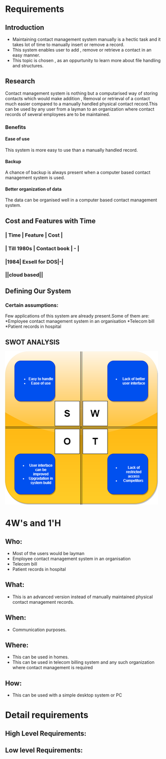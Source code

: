 # Requirements
## Introduction
 * Maintaining contact management system manually is a hectic task and it takes lot of time to manually insert or remove a record.
 * This system enables user to add , remove or retrieve a contact in an easy manner.
 * This topic is chosen , as an oppurtunity to learn more about file handling and structures.

## Research
Contact management system is nothing but a computarised way of storing contacts which would make addition , Removal or retrieval of a contact much easier compared to a manually handled physical contact record.This can be used by any user from a layman to an organization where contact records of several employees are to be maintained.

### Benefits
#### Ease of use
This system is more easy to use than a manually handled record.

#### Backup
A chance of backup is always present when a computer based contact management system is used.

#### Better organization of data
The data can be organised well in a computer based contact management system.

## Cost and Features with Time 
### | Time | Feature | Cost |
### | Till 1980s | Contact book | - |
### |1984| Exsell for DOS|-|
### ||cloud based||


## Defining Our System

### Certain assumptions:
 Few applications of this system are already present.Some of them are:
 *Employee contact management system in an organisation
 *Telecom bill
 *Patient records in hospital


## SWOT ANALYSIS
![SWOT Analysis](https://github.com/Anusha-J-5/mini_project_LTTS/blob/main/1_Requirements/swot.png)

# 4W&#39;s and 1&#39;H

## Who:
* Most of the users would be layman
* Employee contact management system in an organisation
* Telecom bill
* Patient records in hospital

## What:
* This is an advanced version instead of manually maintained physical contact management records.

## When:
* Communication purposes.

## Where:
* This can be used in homes.
* This can be used in telecom billing system and any such organization where contact management is required

## How:
* This can be used with a simple desktop system or PC
# Detail requirements
## High Level Requirements: 


##  Low level Requirements:
 
